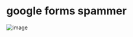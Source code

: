 # google forms spammer
![image](https://user-images.githubusercontent.com/86695334/193511768-4759a597-2d6f-45f1-8333-a41e212e5b4c.png)
